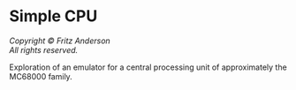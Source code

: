 # Simple CPU

_Copyright © Fritz Anderson  
All rights reserved._

Exploration of an emulator for a  central processing unit of approximately the MC68000 family.
